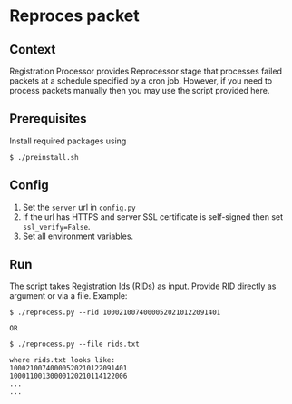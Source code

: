 # Reproces packet

## Context
Registration Processor provides Reprocessor stage that processes failed packets at a schedule specified by a cron job. However, if you need to process packets manually then you may use the script provided here.

## Prerequisites
Install required packages using
```
$ ./preinstall.sh
```
## Config
1. Set the `server` url in `config.py`
1. If the url has HTTPS and server SSL certificate is self-signed then set `ssl_verify=False`.
1. Set all environment variables.

## Run
The script takes Registration Ids (RIDs) as input. Provide RID directly as argument or via a file. Example:
```
$ ./reprocess.py --rid 10002100740000520210122091401

OR

$ ./reprocess.py --file rids.txt

where rids.txt looks like:
10002100740000520210122091401
10001100130000120210114122006
...
...
```


